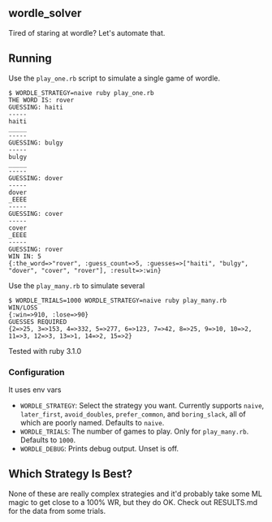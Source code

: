 wordle_solver
-------------

Tired of staring at wordle? Let's automate that.

## Running

Use the `play_one.rb` script to simulate a single game of wordle.

```
$ WORDLE_STRATEGY=naive ruby play_one.rb
THE WORD IS: rover
GUESSING: haiti
-----
haiti
_____
-----
GUESSING: bulgy
-----
bulgy
_____
-----
GUESSING: dover
-----
dover
_EEEE
-----
GUESSING: cover
-----
cover
_EEEE
-----
GUESSING: rover
WIN IN: 5
{:the_word=>"rover", :guess_count=>5, :guesses=>["haiti", "bulgy", "dover", "cover", "rover"], :result=>:win}
```

Use the `play_many.rb` to simulate several

```
$ WORDLE_TRIALS=1000 WORDLE_STRATEGY=naive ruby play_many.rb
WIN/LOSS
{:win=>910, :lose=>90}
GUESSES REQUIRED
{2=>25, 3=>153, 4=>332, 5=>277, 6=>123, 7=>42, 8=>25, 9=>10, 10=>2, 11=>3, 12=>3, 13=>1, 14=>2, 15=>2}
```

Tested with ruby 3.1.0

### Configuration

It uses env vars

* `WORDLE_STRATEGY`: Select the strategy you want. Currently supports `naive`, `later_first`, `avoid_doubles`, `prefer_common`, and `boring_slack`, all of which are poorly named. Defaults to `naive`.
* `WORDLE_TRIALS`: The number of games to play. Only for `play_many.rb`. Defaults to `1000`.
* `WORDLE_DEBUG`: Prints debug output. Unset is off.

## Which Strategy Is Best?

None of these are really complex strategies and it'd probably take some ML magic to get close to a 100% WR, but they do OK. Check out RESULTS.md for the data from some trials.

